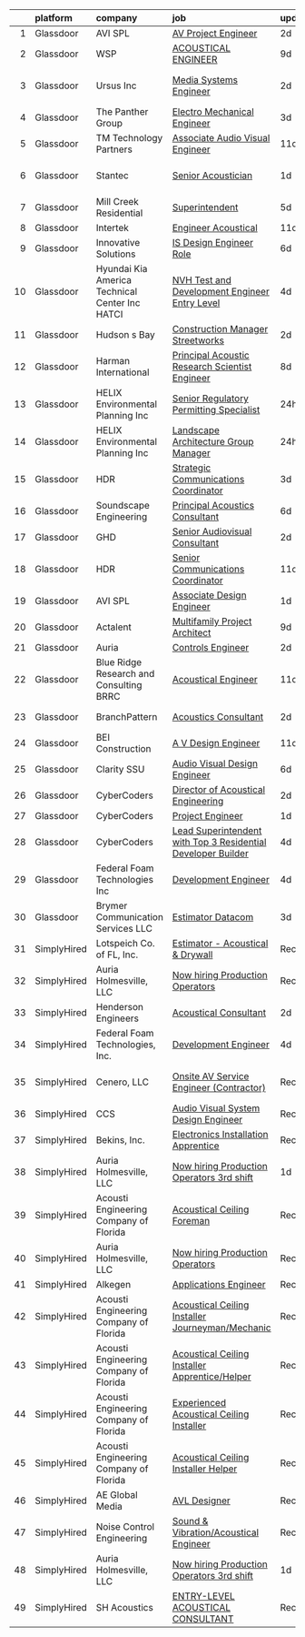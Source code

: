 

|    | platform    | company                                           | job                                                                                                                                                                                                                                                                                                                                                                                                                                                                                                                                                                                                                                                                                                                                                                                                                                                                                                                                                                                                                                                                                                                                                                                                                                                                                                                                                                                                                       | update_time   | location                  |
|---:|:------------|:--------------------------------------------------|:--------------------------------------------------------------------------------------------------------------------------------------------------------------------------------------------------------------------------------------------------------------------------------------------------------------------------------------------------------------------------------------------------------------------------------------------------------------------------------------------------------------------------------------------------------------------------------------------------------------------------------------------------------------------------------------------------------------------------------------------------------------------------------------------------------------------------------------------------------------------------------------------------------------------------------------------------------------------------------------------------------------------------------------------------------------------------------------------------------------------------------------------------------------------------------------------------------------------------------------------------------------------------------------------------------------------------------------------------------------------------------------------------------------------------|:--------------|:--------------------------|
|  1 | Glassdoor   | AVI SPL                                           | [AV Project Engineer](https://www.glassdoor.com/partner/jobListing.htm?pos=128&ao=1136043&s=58&guid=000001820af2f0e2a8e2ac11c3a87a4e&src=GD_JOB_AD&t=SR&vt=w&cs=1_ce48181b&cb=1658041070193&jobListingId=1008005655939&jrtk=3-0-1g85f5s92jigh801-1g85f5s9mgrj9800-eaebdb1116240def-)                                                                                                                                                                                                                                                                                                                                                                                                                                                                                                                                                                                                                                                                                                                                                                                                                                                                                                                                                                                                                                                                                                                                      | 2d            | Fremont, CA               |
|  2 | Glassdoor   | WSP                                               | [ACOUSTICAL ENGINEER](https://www.glassdoor.com/partner/jobListing.htm?pos=113&ao=1136043&s=58&guid=000001820af2f0e2a8e2ac11c3a87a4e&src=GD_JOB_AD&t=SR&vt=w&cs=1_40e871a8&cb=1658041070191&jobListingId=1007990487585&jrtk=3-0-1g85f5s92jigh801-1g85f5s9mgrj9800-0a1e8c84c27d995b-)                                                                                                                                                                                                                                                                                                                                                                                                                                                                                                                                                                                                                                                                                                                                                                                                                                                                                                                                                                                                                                                                                                                                      | 9d            | Boston, MA                |
|  3 | Glassdoor   | Ursus  Inc                                        | [Media Systems Engineer](https://www.glassdoor.com/partner/jobListing.htm?pos=104&ao=1110586&s=58&guid=000001820af2f0e2a8e2ac11c3a87a4e&src=GD_JOB_AD&t=SR&vt=w&ea=1&cs=1_7bc20992&cb=1658041070190&jobListingId=1008005399357&cpc=C891152315FA1AD8&jrtk=3-0-1g85f5s92jigh801-1g85f5s9mgrj9800-469d476bb688d871--6NYlbfkN0CT8vBT9H5mqECx2dfLV_FONLPDKpIRssxVwtj05Tmm4rA5I0VNOPdM1oYsK66ov5qK-W12bR39nuZdautxRzyQ-tGf7a9N_KMuh0rx3YgYPPY5iTDyRKJMbPf_7pbIvKAn50V0YNTgg89r0csQO1NGsAjxMMQGKMNR-W3G9CGqhLOp03UscYEcVuQ3dURH2dWW0Fu37qYkxgaoqQshM2G7t3T5MMRhQpiRUgd_d9SBcRXsrUb9NsXlvhUC9y4DoLCNi8J7oBgqiaGO398xM9mwFOZueDy4jYoIaXt7Y9eSkCQ3k11QKc-P-rmtsG5YnHHOHhSUnLb2sqpnTUDDvtRc-aMmDkPO6xyQsBVSWZRUZE-N4p5A9M--zLgmSLRLsOBfFeBYO8xkdeQfLxVFV6PioOQucK4e57CV2LR0Bx8c5ddQJmQEmzY0Bv3yUkx-RmLiaxwgD7-GHF7XMloycJ1QAdnkJ4YYa4ji5ThDcnQvsnXjAp94T4dipRDamKOxM2Wu5eHS4ZfIk-lRm4PDesPIwTSaIjsQF32ep4x-tFczwJHw09w7Jj4_f4tgf5eFDGINTvdtS97d2Vidiviln9HVl-WWvvvkKuiIQQalm2YmRKmtYFH-JQk0Wh-tDjjwOW5mvZEHkgivD6M1sKnaVhdaJI198FbUL40JK7pKRZJCDVzQcPzaaJFGUB9TCom5cjDxJCzS73CxSXKi6Wnucb9KkuoPhUHTZI2f_gPfvdX0ZPj8auFn8iGsvQseCdYmJtO50L9D9XwsiGlqDTlDAE03OrKaB-TEenAF6JgSYluKWiV3lh-mleS3a8XgLXsTwbAeyCkW56fite9nkJE605ctDiSENrZRJzBCCc70N6jpFNzP9Exuw2eHYAeUTHIAr_mDKpAULC9b9ngiJRPr8-IBB4HznCiF7q0xu5YC9feHUOewvz_hIRhFvmjMgpfW6TnYWLNdQyKUYl5TqRfyCcvsAyHko0UvjlkUsqgMF5ux9WkaM2Ai2UXcpFo29GK6l_s%3D)                           | 2d            | San Francisco, CA         |
|  4 | Glassdoor   | The Panther Group                                 | [Electro Mechanical Engineer](https://www.glassdoor.com/partner/jobListing.htm?pos=106&ao=1110586&s=58&guid=000001820af2f0e2a8e2ac11c3a87a4e&src=GD_JOB_AD&t=SR&vt=w&ea=1&cs=1_1a85013a&cb=1658041070190&jobListingId=1008002917089&cpc=FA84DF7EA1EC2398&jrtk=3-0-1g85f5s92jigh801-1g85f5s9mgrj9800-a955d16cff31ffd3--6NYlbfkN0CNPMheye81CzYnvunZY7yovNfSZKsgaMjzK-BTgXufI2fDZqb14OtID8EITmQy8dMLAgwlopokQOIPrB0TEOySzrRRwcpUcOxzWFhLIy7r-JAL8rWW2b2ZkVhm7h48yTMjNtVJfPhNI8bZ4Rpc3CNl9aWPzctMvoKRdxztlERsHefcJTkGC2U83jEkIds4X9o3DTWGoN4-Kva2nei4ih7bGbboP3A45mY1DuOYNMuejCb6RXBYcSA3d7kr20ONcnlXK6IOtdoWAfmiWsGSOPqk0pkWYolEkKBMx1X528LXCEQTesvtF8asDElXVHi1CpDk4YOpXtYvsNakN-No3gjPA5yUCZ43_QInZjDbr60CTygv8jyIIDPo0saDY1d3EcGbh3BDQ4IPhBfvqUlB4KZ-i4lWTWT69wGmWXgHy8gxUVxtiQVcZIJ8mWNTPtHLBdnWkVM5K80KSik3f1dzCPvQFh64_TTL_Lho5dScxcQp3IY3l9rfCl0wlgDVf9TFRUpnQAX9Cthm9A%3D%3D)                                                                                                                                                                                                                                                                                                                                                                                                                                                                                                                                        | 3d            | Westford, MA              |
|  5 | Glassdoor   | TM Technology Partners                            | [Associate  Audio Visual Engineer](https://www.glassdoor.com/partner/jobListing.htm?pos=120&ao=1136043&s=58&guid=000001820af2f0e2a8e2ac11c3a87a4e&src=GD_JOB_AD&t=SR&vt=w&cs=1_470e3c0f&cb=1658041070192&jobListingId=1007985056122&jrtk=3-0-1g85f5s92jigh801-1g85f5s9mgrj9800-ae2dfae912fb5acc-)                                                                                                                                                                                                                                                                                                                                                                                                                                                                                                                                                                                                                                                                                                                                                                                                                                                                                                                                                                                                                                                                                                                         | 11d           | Remote                    |
|  6 | Glassdoor   | Stantec                                           | [Senior Acoustician](https://www.glassdoor.com/partner/jobListing.htm?pos=118&ao=1136043&s=58&guid=000001820af2f0e2a8e2ac11c3a87a4e&src=GD_JOB_AD&t=SR&vt=w&cs=1_8fde390b&cb=1658041070191&jobListingId=1008008956816&jrtk=3-0-1g85f5s92jigh801-1g85f5s9mgrj9800-fae59c6297e80bdb-)                                                                                                                                                                                                                                                                                                                                                                                                                                                                                                                                                                                                                                                                                                                                                                                                                                                                                                                                                                                                                                                                                                                                       | 1d            | San Francisco, CA         |
|  7 | Glassdoor   | Mill Creek Residential                            | [Superintendent](https://www.glassdoor.com/partner/jobListing.htm?pos=119&ao=1136043&s=58&guid=000001820af2f0e2a8e2ac11c3a87a4e&src=GD_JOB_AD&t=SR&vt=w&cs=1_5ef11356&cb=1658041070192&jobListingId=1007997983007&jrtk=3-0-1g85f5s92jigh801-1g85f5s9mgrj9800-27372e5420103dac-)                                                                                                                                                                                                                                                                                                                                                                                                                                                                                                                                                                                                                                                                                                                                                                                                                                                                                                                                                                                                                                                                                                                                           | 5d            | Georgetown, TX            |
|  8 | Glassdoor   | Intertek                                          | [Engineer   Acoustical](https://www.glassdoor.com/partner/jobListing.htm?pos=112&ao=1136043&s=58&guid=000001820af2f0e2a8e2ac11c3a87a4e&src=GD_JOB_AD&t=SR&vt=w&cs=1_c7e89481&cb=1658041070191&jobListingId=1007984744565&jrtk=3-0-1g85f5s92jigh801-1g85f5s9mgrj9800-4913c993b58bbeb5-)                                                                                                                                                                                                                                                                                                                                                                                                                                                                                                                                                                                                                                                                                                                                                                                                                                                                                                                                                                                                                                                                                                                                    | 11d           | Cortland, NY              |
|  9 | Glassdoor   | Innovative Solutions                              | [IS Design Engineer Role](https://www.glassdoor.com/partner/jobListing.htm?pos=103&ao=1110586&s=58&guid=000001820af2f0e2a8e2ac11c3a87a4e&src=GD_JOB_AD&t=SR&vt=w&ea=1&cs=1_c03ac826&cb=1658041070190&jobListingId=1007995112645&cpc=84DBBAA61F05C438&jrtk=3-0-1g85f5s92jigh801-1g85f5s9mgrj9800-7c5877ec95fbc988--6NYlbfkN0A7COM5b1g7ngfUzjja-EVrNI1WIq1I5NU46llhq5bwQRFfloXo1X9dXPuZoajF5PblhQHMaS2FoRZMGarXky_lb9x9mvcXOFQVTXCT8J5QU_zbqjw2mknXKVrXPLmwzcRjLd380KyrAono92AUHc22dXaSoN58hwzQfPumdSYDRQKkeDaDYgIUjF4U6EJRudpE25rOIMy1KtExG4eSDVDYBUN0hIvXiD36cx3r6c7-mKP5FY72_9yd-Wdti2_zscagPNdsn2x-plWxq-FxRF4ptIHtj4MuY2g8BGd1wJbCWbDoD9_uRljd1DYPjGs4G2veVlYTKkuXyqMY_kUjQS5PyKf154ZvVy99YJ9tuTBjY3PPl7jfbJg6-7DlHjo4CdY-9lHT1eKP5txy9etSeUuFSrYAAaoY21ZLWylJg5UqKNlE8r3-TeG8wj8FaFuK1iJV3m8tpAF3VO7hLIHD0Un8NRPg6iBHWAixhZdj_HeCjS1KaBmTR4E8CZWz-xDYHr8%3D)                                                                                                                                                                                                                                                                                                                                                                                                                                                                                                                                                          | 6d            | Tennessee                 |
| 10 | Glassdoor   | Hyundai Kia America Technical Center  Inc   HATCI | [NVH Test and Development Engineer  Entry Level ](https://www.glassdoor.com/partner/jobListing.htm?pos=126&ao=1136043&s=58&guid=000001820af2f0e2a8e2ac11c3a87a4e&src=GD_JOB_AD&t=SR&vt=w&ea=1&cs=1_a8e89f93&cb=1658041070193&jobListingId=1008001116370&jrtk=3-0-1g85f5s92jigh801-1g85f5s9mgrj9800-073df34968737203-)                                                                                                                                                                                                                                                                                                                                                                                                                                                                                                                                                                                                                                                                                                                                                                                                                                                                                                                                                                                                                                                                                                     | 4d            | Irvine, CA                |
| 11 | Glassdoor   | Hudson s Bay                                      | [Construction Manager   Streetworks](https://www.glassdoor.com/partner/jobListing.htm?pos=123&ao=1136043&s=58&guid=000001820af2f0e2a8e2ac11c3a87a4e&src=GD_JOB_AD&t=SR&vt=w&cs=1_256b983c&cb=1658041070192&jobListingId=1008006784126&jrtk=3-0-1g85f5s92jigh801-1g85f5s9mgrj9800-ecda5ea9a7543543-)                                                                                                                                                                                                                                                                                                                                                                                                                                                                                                                                                                                                                                                                                                                                                                                                                                                                                                                                                                                                                                                                                                                       | 2d            | New York, NY              |
| 12 | Glassdoor   | Harman International                              | [Principal Acoustic Research Scientist Engineer](https://www.glassdoor.com/partner/jobListing.htm?pos=127&ao=1136043&s=58&guid=000001820af2f0e2a8e2ac11c3a87a4e&src=GD_JOB_AD&t=SR&vt=w&cs=1_70ad4d36&cb=1658041070193&jobListingId=1007993483861&jrtk=3-0-1g85f5s92jigh801-1g85f5s9mgrj9800-5b7b41a4aed6c817-)                                                                                                                                                                                                                                                                                                                                                                                                                                                                                                                                                                                                                                                                                                                                                                                                                                                                                                                                                                                                                                                                                                           | 8d            | Northridge, CA            |
| 13 | Glassdoor   | HELIX Environmental Planning  Inc                 | [Senior Regulatory Permitting Specialist](https://www.glassdoor.com/partner/jobListing.htm?pos=107&ao=1110586&s=58&guid=000001820af2f0e2a8e2ac11c3a87a4e&src=GD_JOB_AD&t=SR&vt=w&ea=1&cs=1_d5736e8a&cb=1658041070191&jobListingId=1008009556901&cpc=B076152010A3B66C&jrtk=3-0-1g85f5s92jigh801-1g85f5s9mgrj9800-88ed8b1bcfc316c4--6NYlbfkN0BXfkHHz_AtdSVqqMg6cNBtxrAHPGd1Ga-vcHsqg8uhlHnsTi4bG4BX1NzpvMTNLor6_7Ok8V3RGHq7Lr48e_V3Ktv0NA0GNHPHgnuvyV1yNvwJHoHeWKADy-qWQZ5E6qXD9O3EdE7R4Fkm8YoLdEXXVOtRHl9jEd936QHoWyImEfEho1l4JjmaF5pDPcXbR3H7E1rtBEHAiI7AWrmafuCH_46EcDVYy5N14bDDH9Ap8sGQuXuMbN43AUaLZKdZrRuUGHhf-F2oVkYOo0HAj49WW2XhAeV9Bq28YOUrhqxLhtzDj30iFVhcDvV2bvE9nEWmQkHSpclCwRRnSCwdVxV4hoGU38yY9iUgktZ77wmavmkiBjDQa5EZ39k3K8CYhnmhaHnFJnMWf6U_1e0XZIbiK_dRBw_c03W9rp4U343uO_lN1VKKNIecj5dNiS3Rw9F11941pNWfZl68vXcPSlcEvC2WHqx_XiS4uhX6qGjmPQ%3D%3D)                                                                                                                                                                                                                                                                                                                                                                                                                                                                                                                                                            | 24h           | Sacramento, CA            |
| 14 | Glassdoor   | HELIX Environmental Planning  Inc                 | [Landscape Architecture Group Manager](https://www.glassdoor.com/partner/jobListing.htm?pos=108&ao=1110586&s=58&guid=000001820af2f0e2a8e2ac11c3a87a4e&src=GD_JOB_AD&t=SR&vt=w&ea=1&cs=1_319440f8&cb=1658041070191&jobListingId=1008009558325&cpc=FD1C1DA32C38CFA7&jrtk=3-0-1g85f5s92jigh801-1g85f5s9mgrj9800-1c620a6ce35d6247--6NYlbfkN0BXfkHHz_AtdSVqqMg6cNBtxrAHPGd1Ga-vcHsqg8uhlHnsTi4bG4BX1NzpvMTNLor6_7Ok8V3RGE1HHwua-ltMvEBkLpJZ_vbFAqNAayFNwtMcvMwMU3-Fo3QECQc-zbItPyrW2HTT6z9bN6Opf_1Nw7yJ9-O62KWgs1wVuShUAJeLGTTNep4qa9h7Qv-A8iDBrgEZt8vVYHFVFqI0cBs1YqKpY8t0L4LscPuEvqVFVu2eOUmV1YZsYqFYM4cxR7Y20hgXMQf-RRnRM6KCXEp6A4k2UVNKAOtnMlOptDG-DGL6aUk9QHVyG56Zy-nwh9GA2jr-RMu97eRawOqYmZCXKytWaYRlf8e_M9a-D7_taGA1IJEhJWUaaWHiOYLdv29lHE8c0CQnsluwtwlgYY96ayEwg1HXvtOPKGGEgRIFn4_GKKh5S12xRMutZyNL3rps9Rmw3ID7SX6iUNkNkJmIhKaHQfdHhAGmAGIRvNNFmA%3D%3D)                                                                                                                                                                                                                                                                                                                                                                                                                                                                                                                                                               | 24h           | Oakland, CA               |
| 15 | Glassdoor   | HDR                                               | [Strategic Communications Coordinator](https://www.glassdoor.com/partner/jobListing.htm?pos=115&ao=1136043&s=58&guid=000001820af2f0e2a8e2ac11c3a87a4e&src=GD_JOB_AD&t=SR&vt=w&cs=1_3b51ecd4&cb=1658041070191&jobListingId=1008002687942&jrtk=3-0-1g85f5s92jigh801-1g85f5s9mgrj9800-fe4f28c09d0ec4a5-)                                                                                                                                                                                                                                                                                                                                                                                                                                                                                                                                                                                                                                                                                                                                                                                                                                                                                                                                                                                                                                                                                                                     | 3d            | Las Vegas, NV             |
| 16 | Glassdoor   | Soundscape Engineering                            | [Principal Acoustics Consultant ](https://www.glassdoor.com/partner/jobListing.htm?pos=124&ao=1136043&s=58&guid=000001820af2f0e2a8e2ac11c3a87a4e&src=GD_JOB_AD&t=SR&vt=w&cs=1_fd23d341&cb=1658041070192&jobListingId=1007996521434&jrtk=3-0-1g85f5s92jigh801-1g85f5s9mgrj9800-36b6f3618b5079eb-)                                                                                                                                                                                                                                                                                                                                                                                                                                                                                                                                                                                                                                                                                                                                                                                                                                                                                                                                                                                                                                                                                                                          | 6d            | Chicago, IL               |
| 17 | Glassdoor   | GHD                                               | [Senior Audiovisual Consultant](https://www.glassdoor.com/partner/jobListing.htm?pos=130&ao=1136043&s=58&guid=000001820af2f0e2a8e2ac11c3a87a4e&src=GD_JOB_AD&t=SR&vt=w&cs=1_fbaed8a0&cb=1658041070193&jobListingId=1008006545711&jrtk=3-0-1g85f5s92jigh801-1g85f5s9mgrj9800-506cae664109d426-)                                                                                                                                                                                                                                                                                                                                                                                                                                                                                                                                                                                                                                                                                                                                                                                                                                                                                                                                                                                                                                                                                                                            | 2d            | Chantilly, VA             |
| 18 | Glassdoor   | HDR                                               | [Senior Communications Coordinator](https://www.glassdoor.com/partner/jobListing.htm?pos=122&ao=1136043&s=58&guid=000001820af2f0e2a8e2ac11c3a87a4e&src=GD_JOB_AD&t=SR&vt=w&cs=1_f72e5ea0&cb=1658041070192&jobListingId=1007984840240&jrtk=3-0-1g85f5s92jigh801-1g85f5s9mgrj9800-db0ce52c2ec0c134-)                                                                                                                                                                                                                                                                                                                                                                                                                                                                                                                                                                                                                                                                                                                                                                                                                                                                                                                                                                                                                                                                                                                        | 11d           | Tampa, FL                 |
| 19 | Glassdoor   | AVI SPL                                           | [Associate Design Engineer](https://www.glassdoor.com/partner/jobListing.htm?pos=121&ao=1136043&s=58&guid=000001820af2f0e2a8e2ac11c3a87a4e&src=GD_JOB_AD&t=SR&vt=w&cs=1_9ec25147&cb=1658041070192&jobListingId=1008008967343&jrtk=3-0-1g85f5s92jigh801-1g85f5s9mgrj9800-f01d64eca08ed145-)                                                                                                                                                                                                                                                                                                                                                                                                                                                                                                                                                                                                                                                                                                                                                                                                                                                                                                                                                                                                                                                                                                                                | 1d            | Fremont, CA               |
| 20 | Glassdoor   | Actalent                                          | [Multifamily Project Architect](https://www.glassdoor.com/partner/jobListing.htm?pos=111&ao=1110586&s=58&guid=000001820af2f0e2a8e2ac11c3a87a4e&src=GD_JOB_AD&t=SR&vt=w&ea=1&cs=1_856ddd07&cb=1658041070191&jobListingId=1007991096435&cpc=8795CF9063CD573D&jrtk=3-0-1g85f5s92jigh801-1g85f5s9mgrj9800-c435ae7d017fa7aa--6NYlbfkN0ChYVx_I3yfZ_JDY3EFoivtqvi_stwnZ_kRt8Dowt_l_d1ydueao4NE-oUleRJ4yhhhIJm5OPa4SxugJCD6sPeNa0TnM9bObPOEY-MCevAg3OPbEFFIa6lfqL1WKo5y_7GLT0uOfmVkplVcLooG8Ifik4ubO2tEHsdliUGuJvT_e1vtF0eHreqE_u4a2UFHKMQNauYiWyuCkdzofeY6TjFDfIt2b5GoqtclZ5_JCUIV20-dW0KLkwEHGp0MCaBiwsQCjV0tzvlWxvIYFCyhqQj0L6IzJ8HEAWQFCOWLv-2T6Fdvrn1JCyz7H9ZumfWY0y7WTR6C3fSZbg5vcN-KRCcClhAoOaYGmjESi2kgkUP11nEp5eKbwC0tuEK33JpgWOcRtgCIQi2frm5S_cUmpPjTho9_X30xJUt79uOJ6dz6abayomb7xXH1Y7Fz0XnXBjB_4Y8bPdviKGW_fsKDx7sy7KQSf-LRfTt9HcETsGSN0O7x10i3bnByIP0h1EG5wzhxPnwP9-8vHMI7oYnv1j03QyWEGQNzFuitY08B9yVSF_RM8bf9qND30FhNc756qAbDiEdb4qLfHm7e6TtNQp8ZtYnGLbScnT_knBe1XNqhzDnzmTyMUGRxo2Njgx5YZ27U1jBEO4lYPJsT8n0mt8HP25N8ag_A8GUk7V5jGPmq9Y7KZFBEb4oiIt3kWOm6ZZ4mCHEqS-KYMW1gPUa8pF9viQlezIGFwmTQwn2LoDQJMMlljPp4faG_Y1dd6aAE24DU6vEbEn4kMkJUWKJQe6ZP3gHd8osPh5SEtzTELgtrzex_HQ20wxyyJeK38wMTqTb315E4h7mzEOvFayTFKqLX39UjiUI_4bwj-NIM_ONedRuRRKQzrDZnHlxp2fo2ljhPXhXk_8OXKKB0ulN4lNuSktU-PEs2R0t6MCw4LzdQyn50bB0BOlUR2lQhxJc5Epy-7N1ZlxYkQqhvVrGzf1OsyHEqyXBsfAg%3D)                                                    | 9d            | Dallas, TX                |
| 21 | Glassdoor   | Auria                                             | [Controls Engineer](https://www.glassdoor.com/partner/jobListing.htm?pos=129&ao=1136043&s=58&guid=000001820af2f0e2a8e2ac11c3a87a4e&src=GD_JOB_AD&t=SR&vt=w&ea=1&cs=1_38560da7&cb=1658041070193&jobListingId=1008006181484&jrtk=3-0-1g85f5s92jigh801-1g85f5s9mgrj9800-6d7ff72fb304e5a1-)                                                                                                                                                                                                                                                                                                                                                                                                                                                                                                                                                                                                                                                                                                                                                                                                                                                                                                                                                                                                                                                                                                                                   | 2d            | Sidney, OH                |
| 22 | Glassdoor   | Blue Ridge Research and Consulting  BRRC          | [Acoustical Engineer](https://www.glassdoor.com/partner/jobListing.htm?pos=117&ao=1136043&s=58&guid=000001820af2f0e2a8e2ac11c3a87a4e&src=GD_JOB_AD&t=SR&vt=w&cs=1_9e0202ea&cb=1658041070191&jobListingId=1007984071482&jrtk=3-0-1g85f5s92jigh801-1g85f5s9mgrj9800-4d80aee091fc2695-)                                                                                                                                                                                                                                                                                                                                                                                                                                                                                                                                                                                                                                                                                                                                                                                                                                                                                                                                                                                                                                                                                                                                      | 11d           | Asheville, NC             |
| 23 | Glassdoor   | BranchPattern                                     | [Acoustics Consultant](https://www.glassdoor.com/partner/jobListing.htm?pos=125&ao=1136043&s=58&guid=000001820af2f0e2a8e2ac11c3a87a4e&src=GD_JOB_AD&t=SR&vt=w&ea=1&cs=1_a7fac8d9&cb=1658041070192&jobListingId=1008006807757&jrtk=3-0-1g85f5s92jigh801-1g85f5s9mgrj9800-4a6f2731c8ad9ed7-)                                                                                                                                                                                                                                                                                                                                                                                                                                                                                                                                                                                                                                                                                                                                                                                                                                                                                                                                                                                                                                                                                                                                | 2d            | Kansas City, MO           |
| 24 | Glassdoor   | BEI Construction                                  | [A V Design Engineer](https://www.glassdoor.com/partner/jobListing.htm?pos=116&ao=1136043&s=58&guid=000001820af2f0e2a8e2ac11c3a87a4e&src=GD_JOB_AD&t=SR&vt=w&ea=1&cs=1_85bb296f&cb=1658041070191&jobListingId=1007986176347&jrtk=3-0-1g85f5s92jigh801-1g85f5s9mgrj9800-d14480a4a250dee3-)                                                                                                                                                                                                                                                                                                                                                                                                                                                                                                                                                                                                                                                                                                                                                                                                                                                                                                                                                                                                                                                                                                                                 | 11d           | San Leandro, CA           |
| 25 | Glassdoor   | Clarity SSU                                       | [Audio Visual Design Engineer](https://www.glassdoor.com/partner/jobListing.htm?pos=114&ao=1136043&s=58&guid=000001820af2f0e2a8e2ac11c3a87a4e&src=GD_JOB_AD&t=SR&vt=w&ea=1&cs=1_6f942149&cb=1658041070191&jobListingId=1007995800311&jrtk=3-0-1g85f5s92jigh801-1g85f5s9mgrj9800-407bc9f77d9583b7-)                                                                                                                                                                                                                                                                                                                                                                                                                                                                                                                                                                                                                                                                                                                                                                                                                                                                                                                                                                                                                                                                                                                        | 6d            | Remote                    |
| 26 | Glassdoor   | CyberCoders                                       | [Director of Acoustical Engineering](https://www.glassdoor.com/partner/jobListing.htm?pos=105&ao=1110586&s=58&guid=000001820af2f0e2a8e2ac11c3a87a4e&src=GD_JOB_AD&t=SR&vt=w&ea=1&cs=1_8be66e37&cb=1658041070190&jobListingId=1008006664706&cpc=451933188B21919D&jrtk=3-0-1g85f5s92jigh801-1g85f5s9mgrj9800-7d55017afe334bfc--6NYlbfkN0CpFJQzrgRR8WqXWK1qKKEqALWJw739KlKqr2H-MSI4eoBlI4EFrmor2FYZMP3muM2kxx5uO2PbG92AAD3S4kZ2JIErDU2yPmFYfdYvK3kNbAG6D4h1PCg2OfWosAlGi9jJb06qUdPyQGdNDPh7KMk2awYfYqCH6QYw5jcYYo7GJZANb-ht-H4RUxDMncf9d7bUm68zUPqAjGQQHBBIP0tnatkHp9TXLDckf-j-O25IsUu-3Az76MYQeTH7Z-RmWQTmBBlB1HT7lfA1B7FMMV7nMq8sbyog4j1NOBKQ_gQ_D0ctHBwIhdq0MJkNFN-PrrAe-RIWHWFwxqhLsaDqr7u2H0sqv45Q_aaFcN1uPRShUpjcPAkiyb_oYQU0X8Q9ewzKXErPwQhCqn8X31_k4dksg_rxDQrtLuWPVxknRGrPxwexZ8LmIRhcgPhVszLJoPhJR_erwLS99ZzmiFDTNSspiioC-GHfqCi_ebbB_9UBA5ylEhs2G9je1-qTzaxG6tF1ZXKOZqwDeVg2oaN7l3ewrA7iuBmqvlRba8C7FyWI9R5Sc4-E6w_yt1nRV_s5UG7RQlmLVev_BoCYq5gHPuUjWAVPuIVF-KiPf2ngFPlsyjMZQEtyflszSwLZsE8EVRJ5WGIdc7apaC_-Oxm_f49tJIrEhiNm__jOPTh8lpBm6lYQ0f5G6IM2W_7phD7lY1OHdWArUW17Yr2_d0jkC39lD6BuN98bLSP7SRuMr4-g-EW0sAOP1jg50OYNl1G9lw7NA9I-dUsBKMEYASSjQj410oNCSgMx5NOkmuvI44lf5zYeqorJa3FG8PKOyVqFjvQZS7ROGHRKUhiXzc9w909mkLWbtkLvhWOrzM9GpyOZiVhjG6gsIIsCbgyEw2M1Fgb_vNnDlkQqi7-e4FA1sU6F28kV5XFQq528iHREb0lhBLEcytVceLOhIA0vsMrS-ORJ6xPExJqEmadS8B1O-UVTuhYb1tMQq6EFA0eINkDW09DKJ2yHOHBeVU92m7e0mgumJh-KQCm8xQ%3D%3D) | 2d            | Austin, TX                |
| 27 | Glassdoor   | CyberCoders                                       | [Project Engineer](https://www.glassdoor.com/partner/jobListing.htm?pos=109&ao=1110586&s=58&guid=000001820af2f0e2a8e2ac11c3a87a4e&src=GD_JOB_AD&t=SR&vt=w&ea=1&cs=1_9ab5d3cd&cb=1658041070191&jobListingId=1008008701239&cpc=451933188B21919D&jrtk=3-0-1g85f5s92jigh801-1g85f5s9mgrj9800-ce0d5dfa593230fe--6NYlbfkN0CpFJQzrgRR8WqXWK1qKKEqALWJw739KlKqr2H-MSI4eoBlI4EFrmor2FYZMP3muM1oRu76nIrQEVdfsl5YwaPyp8FOygtAxdRF_jZzP818l3RNdMsd1oPNc-gNoj1yAvpqR55H-n1hvA9WUDH1vx4PkFklG7jabn3Av6MXxZ0aNoyK2cCtwQj0CXPfNr4ZW8pnr6GAlWuHrkgcXXE_C9BLvPQv9w_Q4AIGZLu9W6Zf_-9396Yo-1JzKdQZUP2X_fhCJNbH8aGOSuK8FLGZS7BzOdK2XR55CJzmtYOAZDxi_wsw-6LIDKsIq0ftTXkQv7WiZTGtWkVhr2hwIECP2-Egh1WCkibvCJUOBsaDnxS5QTV06iWvgDSXNn8B-lGcjRKLVETL2gAfnOkpZMN0X7iK64zm06l7ItqslPqc1wCCKRC2_EHNlDqUm0lJH7chEx_78KECc_tZ_tg1I0IURtz72n7-YHkTDhVAsK8tDkPOaxOA0hGvEEOlWziMiwADsxD1B75TBJ99aLTwrt_HmCG2DoSN1g2eHQeJYiLh0H-GB5eMW0hWhPxqz-GcN2T2U_cHwCbNUwzWDnxqX7gWCKPzt196PEaOUb1PjndANjZtGnYJUY9YOmMWai4JzCIh2AjLvwZnechGh9133j7_aZujuyk_E1dFxZR1_jm0BQ_sAM03xjYjxVqOv8Gw7vzGY4kXgCMkYBRcNOTJHMlXpjEM79aFsP-NcLobNND66OTkEjgNwTT0hpWVikrUUQ2EB7pyjMoIvYkLNDwIC_1FYps7w8jA5teaElpUiTv4G7elsQH6hiHGkCk_vOJjrKLrxJKxmK3nxPdOygX2sAGDA5MBEIOsx81psOGOY_wNqvS5XKo35YekqrITGNcPPDc1lcLi2nPvElqzES5U5ncM4Dcc1PKMqfkcHUYpLzjFRTG-oARMWWN77iuYyGT9f6V1Fai_jzvCU3G5TjMilC8MB0SKwal8gUbAGfWJxn-khz-4yQ%3D%3D)                                                   | 1d            | Eugene, OR                |
| 28 | Glassdoor   | CyberCoders                                       | [Lead Superintendent with Top 3 Residential Developer Builder](https://www.glassdoor.com/partner/jobListing.htm?pos=110&ao=1110586&s=58&guid=000001820af2f0e2a8e2ac11c3a87a4e&src=GD_JOB_AD&t=SR&vt=w&ea=1&cs=1_fd4a387d&cb=1658041070191&jobListingId=1008000451026&cpc=FB7E4A1762AE5BEC&jrtk=3-0-1g85f5s92jigh801-1g85f5s9mgrj9800-5dd631edc1ae1f88--6NYlbfkN0CpFJQzrgRR8WqXWK1qKKEqALWJw739KlKqr2H-MSI4eoBlI4EFrmor2FYZMP3muM3Wp3RyH9ty9TMFQVNuX9z67Q-E3rWk6rvgey7WP6Cv3FgrNGiPBlt-FITi1sJoLctZQiZiT8I575eLLGWVPYookB-IGk6NtzGNKLRdwSvmLMmeUsGSjC1ycdqps_IsB5jR9Uh7TPeoEvYxH5uN_hP3OZ6pJLEgBt54PtqGZ6J6FZWJHdp2snba_1-N4anZK5t3P7LvOd9SQJa8aHQqKiaTpTIgtBb8zol7O5YZQVCje4Y1vxMBd5PnlAAU3_Z05yr1gQJMr-TqtLfAu6zj_UU-HaEQZ2_dri_EAiIuD1ctKbOAH_QzFFheUh0LhHvgo7Mc1fS4-Dix3LDJQBCTpjrmhXFhWJn_0VYvQMbG3RfJve4OgL6ry_A8rZ0En51OLoyDExMkADsLMcH2RzjkhiKW5NSxspBI-ORHvweGBa8ZCI73zoUHgZa7f2bHWdtWLAln0HBCeWH2cGBVx1WpSHRHcpT5SPEBZ2OGZ5ierfu35aUtcCNv51DYmzQ0ck0cerEW_e_A30KKC475Yl1CeYlttKFvrPZlBsWavrSuGW2Rf4Xau4sMHqWUqMw_zvUKam1jniNDbPhsXmh8-dc1-djkScZAEzqOvqCWMb9mX4b6xYN6yhktiTLsvyVBZaPg2UoUgWY3QYEOaYf91oVqOKQIUtE3n63M0cttibxUgc2mSN0gJPMN-LIEMv1fEaifVGVxzcPyn-_Hek1Mx1auVw886r2OStirFHmzUTnzr42i1nn5d2nGYd1i-6IVl0fi-NcRirNtWGq47T-1ArIRYRxLlV5iLLVYfoDgjIYXmmP9gQ85aHxjE1WOGyYQH4p-8a3cNQbDOW0t0rSkvwK2PdYv6E6znvfP3BLLCgXTu6SPgXLfDckLXW5BfZ5vhT_9NB_b1urXwHKDhdCdURPcRyZTJ--mFpwTCrsq828KFZyJzQ%3D%3D)       | 4d            | Portland, OR              |
| 29 | Glassdoor   | Federal Foam Technologies  Inc                    | [Development Engineer](https://www.glassdoor.com/partner/jobListing.htm?pos=101&ao=1110586&s=58&guid=000001820af2f0e2a8e2ac11c3a87a4e&src=GD_JOB_AD&t=SR&vt=w&ea=1&cs=1_0194cec0&cb=1658041070190&jobListingId=1008000110215&cpc=40D58474E35604FD&jrtk=3-0-1g85f5s92jigh801-1g85f5s9mgrj9800-07b9aaba8ff7c267--6NYlbfkN0A2cWPv4WwwwsK-OqGx29RZ2Cn8DxvKG2W112bVX1U7wXY_LdZuHcb8VhGTNh0IY3CJNkbpfd2_FBKNe8gaTLoj-0pb9f3mSyGF-j4MXogjKcaXyIdVaT87v00M9Kf6gQ2b4sxTgOCJAe0WpBujSaTmJY9waB_5hVD6jx8-5CSTrM5Shy-fY6dTR5gn_DeBL7B3dTM3IWQJVSt26Ueh9By_W1Mwn49YFKyZN4SXqo4O9TvOynOYdvZHzRmt_Fl9DsW8tBet6DP_37z9vmVaSE730Veppq53_a3BGU_MsT3m-f2wK8qMOTdMKAmp8GEk3CYvBXODPU0Uo8djlhzuZX3ccCZVf3XULXXgAAKuzOSyzSph0sIOAyEAVzddlg9LwaGtVVgUxu8-3Cc5jPflRgfL9LuNUPlbN7nNaKkS4oJtn5ySB8fxhYGgiPvnrn-2ca6rCBpszM1XeMYD95AvMxwNOV2vKpzc9z8QTlcaOErFnky2UJdU2vgVCmnPfNUP8UJwBRO8BHNwvA%3D%3D)                                                                                                                                                                                                                                                                                                                                                                                                                                                                                                                                               | 4d            | New Richmond, WI          |
| 30 | Glassdoor   | Brymer Communication Services LLC                 | [Estimator   Datacom](https://www.glassdoor.com/partner/jobListing.htm?pos=102&ao=1110586&s=58&guid=000001820af2f0e2a8e2ac11c3a87a4e&src=GD_JOB_AD&t=SR&vt=w&ea=1&cs=1_58daa5a8&cb=1658041070190&jobListingId=1008002292943&cpc=BC616B31DCC8F979&jrtk=3-0-1g85f5s92jigh801-1g85f5s9mgrj9800-db08582becb732c6--6NYlbfkN0BkXzsQd4r-eeIe9EGUqD7bfzGY7GY9tWpZlRE9F077MneN-uypjWq-tGIi5A0rbYKC56ja2un07uhuJJBD6xxogvisBcip3vcR0nXVKDmLi9jniJfhekaRhGsuk3iZllhRD2lgftnDQARf9UM7r8yGu1GgDo8402VFaNKvr7CMamxfZJyNyKFvE9Ye0V9paJ-Y56JOkFxWZvaY0EzR-OEfkzvqv8fXItaGWje1OOKn0qA7qMlkUgRhKbMeK1Ta1q6qVfwcgHRUZHcv79pArgSeV2QBYft0IbHO39Q0SoiXLKTciP-bHQwgEe5cl4e94O4434F7L8lhu_6_ln2Fso1HuPqvWQ8ninOAuuCSt1xNRlPY4H-5MOlmD6bAsD_RP_N_RzYtJHF4QhVcAFvwcQztWoeTLHF-ZCbpMONFDxvMrdRyX4CQQsijcGPlEfgyJeoEF33Gz3hP7OQjPv9kiq9vZwCzng1-th-K-LE5TKQnQSwp41qbjQkkrIZHKnY-Wmg%3D)                                                                                                                                                                                                                                                                                                                                                                                                                                                                                                                                                              | 3d            | Hutto, TX                 |
| 31 | SimplyHired | Lotspeich Co. of FL, Inc.                         | [Estimator - Acoustical & Drywall](https://www.simplyhired.com/job/xGGVaTTelByRUZNDcdARG-Wf0QgBsWV6Gf74SlmZx1odPHILFMUk6A?q=acoustical+engineering)                                                                                                                                                                                                                                                                                                                                                                                                                                                                                                                                                                                                                                                                                                                                                                                                                                                                                                                                                                                                                                                                                                                                                                                                                                                                       | Recently      | West Palm Beach, FL       |
| 32 | SimplyHired | Auria Holmesville, LLC                            | [Now hiring Production Operators](https://www.simplyhired.com/job/rm_mRC2I9bz8ea5-bUND2lYkIatsz62st8JcOJegkfvaBeYMshoYxQ?q=acoustical+engineering)                                                                                                                                                                                                                                                                                                                                                                                                                                                                                                                                                                                                                                                                                                                                                                                                                                                                                                                                                                                                                                                                                                                                                                                                                                                                        | Recently      | Holmesville, OH           |
| 33 | SimplyHired | Henderson Engineers                               | [Acoustical Consultant](https://www.simplyhired.com/job/eUozg0COUTagAe9IZamS1zUaMXCsMz97T7hC9QAJ6Yf6SNVhzyiIkg?q=acoustical+engineering)                                                                                                                                                                                                                                                                                                                                                                                                                                                                                                                                                                                                                                                                                                                                                                                                                                                                                                                                                                                                                                                                                                                                                                                                                                                                                  | 2d            | United States             |
| 34 | SimplyHired | Federal Foam Technologies, Inc.                   | [Development Engineer](https://www.simplyhired.com/job/OZRL5QxFyiVH1G9AWySM02YHcEKgtv3NlEZpMASq0VP6DsB2Xse8nA?q=acoustical+engineering)                                                                                                                                                                                                                                                                                                                                                                                                                                                                                                                                                                                                                                                                                                                                                                                                                                                                                                                                                                                                                                                                                                                                                                                                                                                                                   | 4d            | New Richmond, WI          |
| 35 | SimplyHired | Cenero, LLC                                       | [Onsite AV Service Engineer (Contractor)](https://www.simplyhired.com/job/L0txaO-AVpfQvKzg26TFCH3ySWb9G2VjuQzQTZZ1uUADXwo0HACskw?q=acoustical+engineering)                                                                                                                                                                                                                                                                                                                                                                                                                                                                                                                                                                                                                                                                                                                                                                                                                                                                                                                                                                                                                                                                                                                                                                                                                                                                | Recently      | San Francisco, CA         |
| 36 | SimplyHired | CCS                                               | [Audio Visual System Design Engineer](https://www.simplyhired.com/job/ary5z9j2es4oPMAOjusLJHyf7K-36e4_CuOld61njGzpItTv9_0cKA?q=acoustical+engineering)                                                                                                                                                                                                                                                                                                                                                                                                                                                                                                                                                                                                                                                                                                                                                                                                                                                                                                                                                                                                                                                                                                                                                                                                                                                                    | Recently      | Denver, CO                |
| 37 | SimplyHired | Bekins, Inc.                                      | [Electronics Installation Apprentice](https://www.simplyhired.com/job/9Vol3qX0YVBZp3irLDFxCQ0QqVueIGYLWW0aaGiuXB0IxspplDPLag?q=acoustical+engineering)                                                                                                                                                                                                                                                                                                                                                                                                                                                                                                                                                                                                                                                                                                                                                                                                                                                                                                                                                                                                                                                                                                                                                                                                                                                                    | Recently      | Coopersville, MI          |
| 38 | SimplyHired | Auria Holmesville, LLC                            | [Now hiring Production Operators 3rd shift](https://www.simplyhired.com/job/bB-eQTC99Mt7S8ZFkDWqaDfVKWNtIn2kTNaLqxo4fja309fbkrXzGg?q=acoustical+engineering)                                                                                                                                                                                                                                                                                                                                                                                                                                                                                                                                                                                                                                                                                                                                                                                                                                                                                                                                                                                                                                                                                                                                                                                                                                                              | 1d            | Holmesville, OH           |
| 39 | SimplyHired | Acousti Engineering Company of Florida            | [Acoustical Ceiling Foreman](https://www.simplyhired.com/job/1_TmNSnHG1rRQ4-gKvUNA7XhfWK-4X61_q5UAQOpI8sl1c0iYOSEFw?q=acoustical+engineering)                                                                                                                                                                                                                                                                                                                                                                                                                                                                                                                                                                                                                                                                                                                                                                                                                                                                                                                                                                                                                                                                                                                                                                                                                                                                             | Recently      | Richmond, VA +3 locations |
| 40 | SimplyHired | Auria Holmesville, LLC                            | [Now hiring Production Operators](https://www.simplyhired.com/job/rm_mRC2I9bz8ea5-bUND2lYkIatsz62st8JcOJegkfvaBeYMshoYxQ?q=acoustical+engineering)                                                                                                                                                                                                                                                                                                                                                                                                                                                                                                                                                                                                                                                                                                                                                                                                                                                                                                                                                                                                                                                                                                                                                                                                                                                                        | Recently      | Holmesville, OH           |
| 41 | SimplyHired | Alkegen                                           | [Applications Engineer](https://www.simplyhired.com/job/DOMsBRSGS7YDleYuhrbdCSlrsOZMgtwxgRnm7PAZTRBJcy6hPxgUmw?q=acoustical+engineering)                                                                                                                                                                                                                                                                                                                                                                                                                                                                                                                                                                                                                                                                                                                                                                                                                                                                                                                                                                                                                                                                                                                                                                                                                                                                                  | Recently      | Howell, MI                |
| 42 | SimplyHired | Acousti Engineering Company of Florida            | [Acoustical Ceiling Installer Journeyman/Mechanic](https://www.simplyhired.com/job/nkspDaOQRFfi6MbSYdhxnAXvCehU5pct7VliKA9CTQfXlHs3bLkWTA?q=acoustical+engineering)                                                                                                                                                                                                                                                                                                                                                                                                                                                                                                                                                                                                                                                                                                                                                                                                                                                                                                                                                                                                                                                                                                                                                                                                                                                       | Recently      | Alachua, FL +1 location   |
| 43 | SimplyHired | Acousti Engineering Company of Florida            | [Acoustical Ceiling Installer Apprentice/Helper](https://www.simplyhired.com/job/DgX4ksdWI8iOVl99FEu9vWiXEr4rmVhWDZU0zrOWCE9gnqKRahlX1w?q=acoustical+engineering)                                                                                                                                                                                                                                                                                                                                                                                                                                                                                                                                                                                                                                                                                                                                                                                                                                                                                                                                                                                                                                                                                                                                                                                                                                                         | Recently      | Alachua, FL +3 locations  |
| 44 | SimplyHired | Acousti Engineering Company of Florida            | [Experienced Acoustical Ceiling Installer](https://www.simplyhired.com/job/xhYYzLxeymdDpORsu-0SL8kEqQf9WZve2TgBn1OfuBuvZRnzPC8Wnw?q=acoustical+engineering)                                                                                                                                                                                                                                                                                                                                                                                                                                                                                                                                                                                                                                                                                                                                                                                                                                                                                                                                                                                                                                                                                                                                                                                                                                                               | Recently      | Richmond, VA +7 locations |
| 45 | SimplyHired | Acousti Engineering Company of Florida            | [Acoustical Ceiling Installer Helper](https://www.simplyhired.com/job/X2XP3SXdmAt9hjvgQhM_K3ugG0MumxtSTQYyfjHO3gVRFXdVzNm2DQ?q=acoustical+engineering)                                                                                                                                                                                                                                                                                                                                                                                                                                                                                                                                                                                                                                                                                                                                                                                                                                                                                                                                                                                                                                                                                                                                                                                                                                                                    | Recently      | Garner, NC +4 locations   |
| 46 | SimplyHired | AE Global Media                                   | [AVL Designer](https://www.simplyhired.com/job/uXTiuZaUOUC3A-Cm9xz-zwkZX0-usz6k-wJkIJ5RQEmDdrYZ2FPq-A?q=acoustical+engineering)                                                                                                                                                                                                                                                                                                                                                                                                                                                                                                                                                                                                                                                                                                                                                                                                                                                                                                                                                                                                                                                                                                                                                                                                                                                                                           | Recently      | Charlotte, NC             |
| 47 | SimplyHired | Noise Control Engineering                         | [Sound & Vibration/Acoustical Engineer](https://www.simplyhired.com/job/CDceFb5v_j1NCLBATcrmv4bMydXPH2pI1EIle-yEFeglI5YMjWrWuA?q=acoustical+engineering)                                                                                                                                                                                                                                                                                                                                                                                                                                                                                                                                                                                                                                                                                                                                                                                                                                                                                                                                                                                                                                                                                                                                                                                                                                                                  | Recently      | Billerica, MA             |
| 48 | SimplyHired | Auria Holmesville, LLC                            | [Now hiring Production Operators 3rd shift](https://www.simplyhired.com/job/bB-eQTC99Mt7S8ZFkDWqaDfVKWNtIn2kTNaLqxo4fja309fbkrXzGg?q=acoustical+engineering)                                                                                                                                                                                                                                                                                                                                                                                                                                                                                                                                                                                                                                                                                                                                                                                                                                                                                                                                                                                                                                                                                                                                                                                                                                                              | 1d            | Holmesville, OH           |
| 49 | SimplyHired | SH Acoustics                                      | [ENTRY-LEVEL ACOUSTICAL CONSULTANT](https://www.simplyhired.com/job/66OLpf9flm8y90TZ8VZNJA87bhrU_jlUBDU40TZq3H5URx5ogv_KYQ?q=acoustical+engineering)                                                                                                                                                                                                                                                                                                                                                                                                                                                                                                                                                                                                                                                                                                                                                                                                                                                                                                                                                                                                                                                                                                                                                                                                                                                                      | Recently      | Milford, CT               |